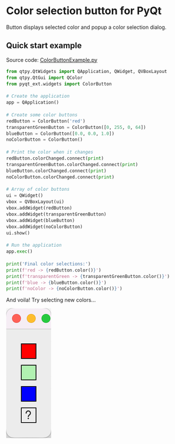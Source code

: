 # Color selection button for PyQt
Button displays selected color and popup a color selection dialog.

<!-- - [Quick start example](#quick-start-example) -->

## Quick start example
Source code: [ColorButtonExample.py](../examples/ColorButtonExample.py)

```python
from qtpy.QtWidgets import QApplication, QWidget, QVBoxLayout
from qtpy.QtGui import QColor
from pyqt_ext.widgets import ColorButton

# Create the application
app = QApplication()

# Create some color buttons
redButton = ColorButton('red')
transparentGreenButton = ColorButton([0, 255, 0, 64])
blueButton = ColorButton([0.0, 0.0, 1.0])
noColorButton = ColorButton()

# Print the color when it changes
redButton.colorChanged.connect(print)
transparentGreenButton.colorChanged.connect(print)
blueButton.colorChanged.connect(print)
noColorButton.colorChanged.connect(print)

# Array of color buttons
ui = QWidget()
vbox = QVBoxLayout(ui)
vbox.addWidget(redButton)
vbox.addWidget(transparentGreenButton)
vbox.addWidget(blueButton)
vbox.addWidget(noColorButton)
ui.show()

# Run the application
app.exec()

print('Final color selections:')
print(f'red -> {redButton.color()}')
print(f'transparentGreen -> {transparentGreenButton.color()}')
print(f'blue -> {blueButton.color()}')
print(f'noColor -> {noColorButton.color()}')
```

And voila! Try selecting new colors...

<img src="images/ColorButtonExample.png">